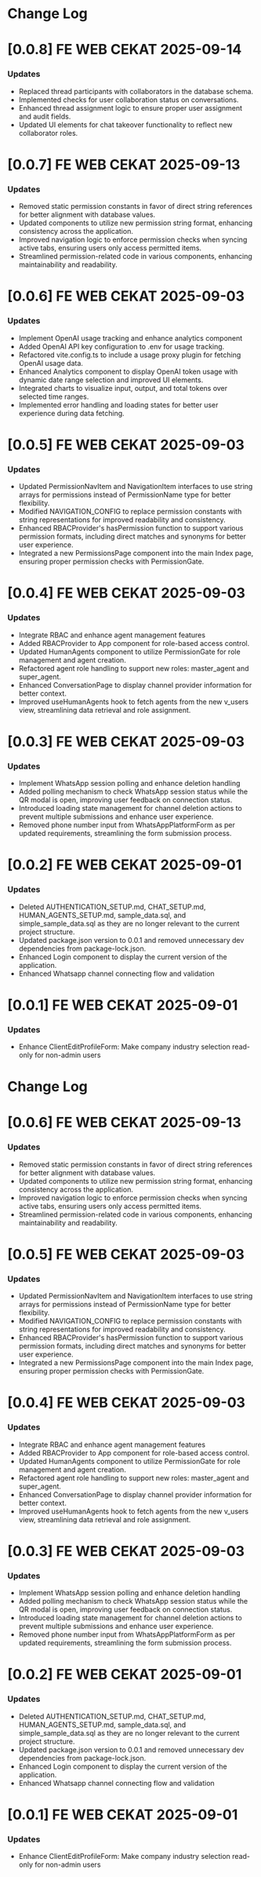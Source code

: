 # Change Log
# [0.0.8] FE WEB CEKAT 2025-09-14
### Updates
- Replaced thread participants with collaborators in the database schema.
- Implemented checks for user collaboration status on conversations.
- Enhanced thread assignment logic to ensure proper user assignment and audit fields.
- Updated UI elements for chat takeover functionality to reflect new collaborator roles.


# [0.0.7] FE WEB CEKAT 2025-09-13
### Updates
- Removed static permission constants in favor of direct string references for better alignment with database values.
- Updated components to utilize new permission string format, enhancing consistency across the application.
- Improved navigation logic to enforce permission checks when syncing active tabs, ensuring users only access permitted items.
- Streamlined permission-related code in various components, enhancing maintainability and readability.

# [0.0.6] FE WEB CEKAT 2025-09-03
### Updates
- Implement OpenAI usage tracking and enhance analytics component
- Added OpenAI API key configuration to .env for usage tracking.
- Refactored vite.config.ts to include a usage proxy plugin for fetching OpenAI usage data.
- Enhanced Analytics component to display OpenAI token usage with dynamic date range selection and improved UI elements.
- Integrated charts to visualize input, output, and total tokens over selected time ranges.
- Implemented error handling and loading states for better user experience during data fetching.

# [0.0.5] FE WEB CEKAT 2025-09-03
### Updates
- Updated PermissionNavItem and NavigationItem interfaces to use string arrays for permissions instead of PermissionName type for better flexibility.
- Modified NAVIGATION_CONFIG to replace permission constants with string representations for improved readability and consistency.
- Enhanced RBACProvider's hasPermission function to support various permission formats, including direct matches and synonyms for better user experience.
- Integrated a new PermissionsPage component into the main Index page, ensuring proper permission checks with PermissionGate.


# [0.0.4] FE WEB CEKAT 2025-09-03
### Updates
- Integrate RBAC and enhance agent management features
- Added RBACProvider to App component for role-based access control.
- Updated HumanAgents component to utilize PermissionGate for role management and agent creation.
- Refactored agent role handling to support new roles: master_agent and super_agent.
- Enhanced ConversationPage to display channel provider information for better context.
- Improved useHumanAgents hook to fetch agents from the new v_users view, streamlining data retrieval and role assignment.

# [0.0.3] FE WEB CEKAT 2025-09-03
### Updates
- Implement WhatsApp session polling and enhance deletion handling
- Added polling mechanism to check WhatsApp session status while the QR modal is open, improving user feedback on connection status.
- Introduced loading state management for channel deletion actions to prevent multiple submissions and enhance user experience.
- Removed phone number input from WhatsAppPlatformForm as per updated requirements, streamlining the form submission process.

# [0.0.2] FE WEB CEKAT 2025-09-01
### Updates
- Deleted AUTHENTICATION_SETUP.md, CHAT_SETUP.md, HUMAN_AGENTS_SETUP.md, sample_data.sql, and simple_sample_data.sql as they are no longer relevant to the current project structure.
- Updated package.json version to 0.0.1 and removed unnecessary dev dependencies from package-lock.json.
- Enhanced Login component to display the current version of the application.
- Enhanced Whatsapp channel connecting flow and validation

# [0.0.1] FE WEB CEKAT 2025-09-01
### Updates
- Enhance ClientEditProfileForm: Make company industry selection read-only for non-admin users
# Change Log
# [0.0.6] FE WEB CEKAT 2025-09-13
### Updates
- Removed static permission constants in favor of direct string references for better alignment with database values.
- Updated components to utilize new permission string format, enhancing consistency across the application.
- Improved navigation logic to enforce permission checks when syncing active tabs, ensuring users only access permitted items.
- Streamlined permission-related code in various components, enhancing maintainability and readability.


# [0.0.5] FE WEB CEKAT 2025-09-03
### Updates
- Updated PermissionNavItem and NavigationItem interfaces to use string arrays for permissions instead of PermissionName type for better flexibility.
- Modified NAVIGATION_CONFIG to replace permission constants with string representations for improved readability and consistency.
- Enhanced RBACProvider's hasPermission function to support various permission formats, including direct matches and synonyms for better user experience.
- Integrated a new PermissionsPage component into the main Index page, ensuring proper permission checks with PermissionGate.


# [0.0.4] FE WEB CEKAT 2025-09-03
### Updates
- Integrate RBAC and enhance agent management features
- Added RBACProvider to App component for role-based access control.
- Updated HumanAgents component to utilize PermissionGate for role management and agent creation.
- Refactored agent role handling to support new roles: master_agent and super_agent.
- Enhanced ConversationPage to display channel provider information for better context.
- Improved useHumanAgents hook to fetch agents from the new v_users view, streamlining data retrieval and role assignment.

# [0.0.3] FE WEB CEKAT 2025-09-03
### Updates
- Implement WhatsApp session polling and enhance deletion handling
- Added polling mechanism to check WhatsApp session status while the QR modal is open, improving user feedback on connection status.
- Introduced loading state management for channel deletion actions to prevent multiple submissions and enhance user experience.
- Removed phone number input from WhatsAppPlatformForm as per updated requirements, streamlining the form submission process.

# [0.0.2] FE WEB CEKAT 2025-09-01
### Updates
- Deleted AUTHENTICATION_SETUP.md, CHAT_SETUP.md, HUMAN_AGENTS_SETUP.md, sample_data.sql, and simple_sample_data.sql as they are no longer relevant to the current project structure.
- Updated package.json version to 0.0.1 and removed unnecessary dev dependencies from package-lock.json.
- Enhanced Login component to display the current version of the application.
- Enhanced Whatsapp channel connecting flow and validation

# [0.0.1] FE WEB CEKAT 2025-09-01
### Updates
- Enhance ClientEditProfileForm: Make company industry selection read-only for non-admin users